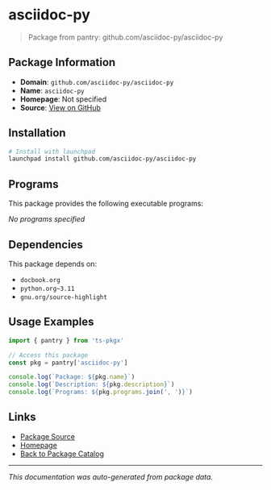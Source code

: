 # asciidoc-py

> Package from pantry: github.com/asciidoc-py/asciidoc-py

## Package Information

- **Domain**: `github.com/asciidoc-py/asciidoc-py`
- **Name**: `asciidoc-py`
- **Homepage**: Not specified
- **Source**: [View on GitHub](https://github.com/pkgxdev/pantry/tree/main/projects/github.com/asciidoc-py/asciidoc-py/package.yml)

## Installation

```bash
# Install with launchpad
launchpad install github.com/asciidoc-py/asciidoc-py
```

## Programs

This package provides the following executable programs:

*No programs specified*

## Dependencies

This package depends on:

- `docbook.org`
- `python.org~3.11`
- `gnu.org/source-highlight`

## Usage Examples

```typescript
import { pantry } from 'ts-pkgx'

// Access this package
const pkg = pantry['asciidoc-py']

console.log(`Package: ${pkg.name}`)
console.log(`Description: ${pkg.description}`)
console.log(`Programs: ${pkg.programs.join(', ')}`)
```

## Links

- [Package Source](https://github.com/pkgxdev/pantry/tree/main/projects/github.com/asciidoc-py/asciidoc-py/package.yml)
- [Homepage](#)
- [Back to Package Catalog](../../../package-catalog.md)

---

*This documentation was auto-generated from package data.*
